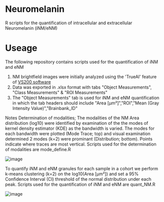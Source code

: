# Neuromelanin
R scripts for the quantification of intracellular and extracellular Neuromelanin (iNM/eNM)

# Useage
The following repository contains scripts used for the quantification of iNM and eNM
1) NM brightfield images were initially analyzed using the 'TrueAI' feature of [VS200 software](https://www.olympus-lifescience.com/en/solutions-based-systems/vs200/)
2) Data was exported in .xlsx format with tabs "Object Measurements", "Class Measurements" & "ROI Measurements"
3) The "Object Measurements" tab is used for iNM and eNM quantification in which the tab headers should include "Area [µm²]","ROI","Mean (Gray Intensity Value)","Brainbank_ID"


Notes
Determination of modalities; The modalities of the NM Area distribution (log10) were identified by examination of the the modes of kernel density estimator (KDE) as the bandwidth is varied.
The modes for each bandwidth were plotted (Mode Trace; top) and visual examination determined 2 modes (k=2) were prominant (Distribution; bottom). Points indicate where traces are most vertical. 
Scripts used for the determination of modalities are mode_define.R

![image](https://github.com/zchatt/Neuromelanin/assets/30888259/ec751717-97c1-44f9-9882-e35f46d89eb3)

To quantify iNM and eNM granules for each sample in a cohort we perform k-means clustering (k=2) on the log10(Area [µm²]) and set a 95% Confidence Interval (CI) threshold of the normal distribution under each peak.
Scripts used for the quantification of iNM and eNM are quant_NM.R

![image](https://github.com/zchatt/Neuromelanin/assets/30888259/95cf90f1-5383-4b1c-9be7-065a131d0d96)

